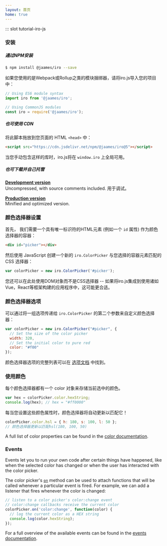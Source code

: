 ```yaml
---
layout: 首页
home: true
---
```


::: slot tutorial-iro-js
### 安装

##### 通过NPM安装

```bash
$ npm install @jaames/iro --save
```

如果您使用的是Webpack或Rollup之类的模块捆绑器，请将iro.js导入您的项目中：

```js
// Using ES6 module syntax
import iro from '@jaames/iro';

// Using CommonJS modules
const iro = require('@jaames/iro');
```

##### 也可使用 CDN

将此脚本拖放到您页面的 HTML `<head>` 中：

```html
<script src="https://cdn.jsdelivr.net/npm/@jaames/iro@5"></script>
```

当您手动包含这样的库时，iro.js将在 `window.iro` 上全局可用。

##### 也可下载并自己托管

**[Development version](https://raw.githubusercontent.com/jaames/iro.js/master/dist/iro.js)**<br/> Uncompressed, with source comments included. 用于调试。

**[Production version](https://raw.githubusercontent.com/jaames/iro.js/master/dist/iro.min.js)**<br/> Minified and optimized version.

### 颜色选择器设置

首先， 我们需要一个具有唯一标识符的HTML元素 (例如一个 `id` 属性) 作为颜色选择器的容器：

```html
<div id="picker"></div>
```

然后使用 JavaScript 创建一个新的 `iro.ColorPicker` 与您选择的容器元素匹配的 CSS 选择器：

```js
var colorPicker = new iro.ColorPicker('#picker');
```

您还可以在此处使用DOM对象而不是CSS选择器 -- 如果将iro.js集成到使用诸如Vue，React等框架构建的应用程序中，这可能更合适。

### 颜色选择器选项

可以通过将一组选项传递给 `iro.ColorPicker` 的第二个参数来自定义颜色选择器：

```js
var colorPicker = new iro.ColorPicker("#picker", {
  // Set the size of the color picker
  width: 320,
  // Set the initial color to pure red
  color: "#f00"
});
```

颜色选择器选项的完整列表可以在 [选项文档](guide.html#color-picker-options) 中找到。

### 使用颜色

每个颜色选择器都有一个 color 对象来存储当前选中的颜色。


```js
var hex = colorPicker.color.hexString;
console.log(hex); // hex = "#ff0000"
```

每当您设置这些颜色属性时，颜色选择器将自动更新以匹配它！

```js
colorPicker.color.hsl = { h: 180, s: 100, l: 50 };
// 颜色选择器更新以匹配hsl(180, 100, 50)
```

A full list of color properties can be found in the [color documentation](/guide.html#working-with-colors).

### Events


Events let you to run your own code after certain things have happened, like when the selected color has changed or when the user has interacted with the color picker.

The color picker's [`on`](colorPicker_api.html#on) method can be used to attach functions that will be called whenever a particular event is fired. For example, we can add a listener that fires whenever the color is changed:

```js
// listen to a color picker's color:change event
// color:change callbacks receive the current color
colorPicker.on('color:change', function(color) {
  // log the current color as a HEX string
  console.log(color.hexString);
});
```

For a full overview of the available events can be found in the [events documentation](/guide.html#color-picker-events).